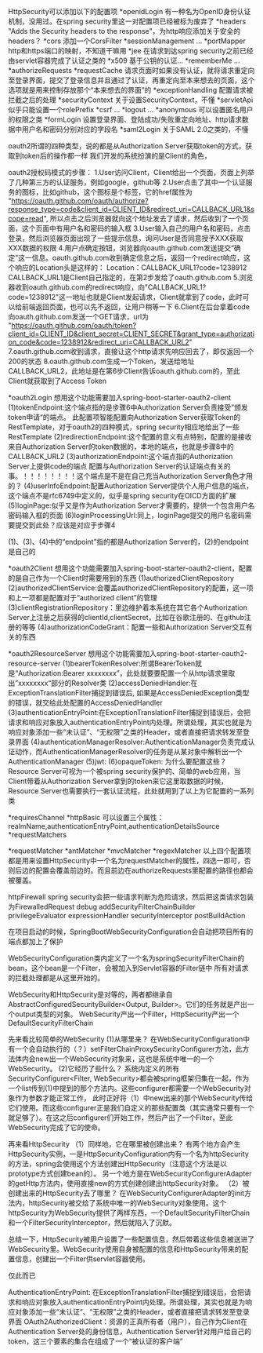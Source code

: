 HttpSecurity可以添加以下的配置项
*openidLogin 有一种名为OpenID身份认证机制，没用过。在spring security里这一对配置项已经被标为废弃了
*headers "Adds the Security headers to the response"，为http响应添加关于安全的headers？
*cors 添加一个CorsFilter
*sessionManagement ...
*portMapper http和https端口的映射，不知道干嘛用
*jee 在请求到达spring security之前已经由servlet容器完成了认证之类的
*x509 基于公钥的认证...
*rememberMe ...
*authorizeRequests
*requestCache 请求页面时如果没有认证，就将请求重定向至登录界面，提交了登录信息并且通过了认证，再重定向至本来想去的页面，这个选项就是用来控制存放那个“本来想去的界面”的
*exceptionHandling 配置请求被拦截之后的处理
*securityContext 关于设置SecurityContext，不懂
*servletApi 似乎只能设置一个rolePrefix
*csrf ...
*logout ...
*anonymous 可以设置匿名用户的权限之类
*formLogin 设置登录界面、登陆成功/失败重定向地址、http请求数据中用户名和密码分别对应的字段名
*saml2Login 关于SAML 2.0之类的，不懂

oauth2所谓的四种类型，说的都是从Authorization Server获取token的方式，获取到token后的操作都一样
我们开发的系统扮演的是Client的角色，

oauth2授权码模式的步骤：
1.User访问Client，Client给出一个页面，页面上列举了几种第三方的认证服务，例如google，github等
2.User点击了其中一个认证服务的图标，比如github，这个图标是个<a>标签，它的href属性为
"https://oauth.github.com/oauth/authorize?response_type=code&client_id=CLIENT_ID&redirect_uri=CALLBACK_URL1&scope=read",
所以点击之后浏览器就向这个地址发去了请求，然后收到了一个页面，这个页面中有用户名和密码的输入框
3.User输入自己的用户名和密码，点击登录，然后浏览器页面出现了一些提示信息，询问User是否同意授予XXX获取XXX数据的权限
4.用户点确定按钮，浏览器向oauth.github.com发送提交“确定”这一信息。oauth.github.com收到确定信息之后，返回一个redirect响应，这个响应的Location头是这样的：
Location：CALLBACK_URL1?code=1238912
CALLBACK_URL1是Client自己指定的，在第2步发给了oauth.github.com
5.浏览器收到oauth.github.com的redirect响应，向"CALLBACK_URL1?code=1238912"这一地址也就是Client发起请求，Client就拿到了code，此时可以给前端返回页面，也可以先不返回，让用户稍等一下
6.Client在后台拿着code向oauth.github.com发送一个GET请求，url为
"https://oauth.github.com/oauth/token?client_id=CLIENT_ID&client_secret=CLIENT_SECRET&grant_type=authorization_code&code=1238912&redirect_uri=CALLBACK_URL2"
7.oauth.github.com收到请求，直接让这个http请求先响应回去了，即仅返回一个200的状态
8.oauth.github.com生成一个Token，发送给地址CALLBACK_URL2，此地址是在第6步Client告诉oauth.github.com的，至此Client就获取到了Access Token

*oauth2Login 想用这个功能需要加入spring-boot-starter-oauth2-client 
    (1)tokenEndpoint:这个端点指的是步骤6中Authorization Server负责接受”颁发token申请“的端点。 此配置项智能配置向Authorization Server获取Token的RestTemplate，对于oauth2的四种模式，spring security相应地给出了一些RestTemplate
    (2)redirectionEndpoint:这个配置的意义有点特别，配置的是接收来自Authorization Server的token数据的，本地的端点，也就是步骤8中的CALLBACK_URL2
    (3)authorizationEndpoint:这个端点指的Authorization Server上提供code的端点 配置与Authorization Server的认证端点有关的事。！！！！！！！！这个端点是不是在自己充当Authorization Server角色才用的？
    (4)userInfoEndpoint:配置Authorization Server提供个人用户信息的端点，这个端点不是rfc6749中定义的，似乎是spring security在OICD方面的扩展
    (5)loginPage:似乎又是作为Authorization Server才需要的，提供一个包含用户名密码输入框的页面
    (6)loginProcessingUrl:同上，loginPage提交的用户名密码需要提交到此处？应该是对应于步骤4
    
(1)、(3)、(4)中的“endpoint”指的都是Authorization Server的，(2)的endpoint是自己的

*oauth2Client 想用这个功能需要加入spring-boot-starter-oauth2-client，配置的是自己作为一个Client时需要用到的东西
    (1)authorizedClientRepository
    (2)authorizedClientService:会覆盖authorizedClientRepository的配置，这一项和上一项都是配置对于“authorized client”的管理
    (3)clientRegistrationRepository：里边维护着本系统在其它各个Authorization Server上注册之后获得的clientId,clientSecret，比如在谷歌注册的、在github注册的等等
    (4)authorizationCodeGrant：配置一些和Authorization Server交互有关的东西

*oauth2ResourceServer 想用这个功能需要加入spring-boot-starter-oauth2-resource-server
    (1)bearerTokenResolver:所谓BearerToken就是“Authorization:Bearer xxxxxxxx”，此处就要要配置一个从http请求里取出”xxxxxxxx“部分的Resolver类
    (2)accessDeniedHandler:在ExceptionTranslationFilter捕捉到错误后, 如果是AccessDeniedException类型的错误，就交给此处配置的AccessDeniedHandler
    (3)authenticationEntryPoint:在ExceptionTranslationFilter捕捉到错误后，会把请求和响应对象放入authenticationEntryPoint内处理。所谓处理，其实也就是为响应对象添加一些“未认证”、“无权限”之类的Header，或者直接把请求转发至登录界面
    (4)authenticationManagerResolver:AuthenticationManager负责完成认证动作，而AuthenticationManagerResolver的任务是从某对象中解析出一个AuthenticationManager
    (5)jwt:
    (6)opaqueToken:
为什么要配置这些？Resource Server可视为一个被spring security保护的、简单的web应用，当Client带着从Authorization Server拿到的token来它这里取数据的时候，Resource Server也需要执行一套认证流程，此处就用到了以上为它配置的一系列类


*requiresChannel
*httpBasic 可以设置三个属性：realmName,authenticationEntryPoint,authenticationDetailsSource
*requestMatchers

*requestMatcher
*antMatcher
*mvcMatcher
*regexMatcher
以上四个配置项都是用来设置HttpSecurity中一个名为requestMatcher的属性，四选一即可，否则后边的配置会覆盖前边的。而且前边在authorizeRequests里配置的路径也都会被覆盖。


httpFirewall spring security会把一些请求判断为危险请求，然后把这类请求包装为FirewalledRequest
debug
addSecurityFilterChainBuilder
privilegeEvaluator
expressionHandler
securityInterceptor
postBuildAction



在项目启动的时候，SpringBootWebSecurityConfiguration会自动把项目所有的端点都加上了保护

WebSecurityConfiguration类内定义了一个名为springSecurityFilterChain的bean，这个bean是一个Filter，会被加入到Servlet容器的Filter链中
所有对请求的拦截处理都是从这里开始的。

WebSecurity和HttpSecurity是对等的，两者都继承自AbstractConfiguredSecurityBuilder<Output, Builder>。它们的任务就是产出一个output类型的对象。
WebSecurity产出一个Filter，HttpSecurity产出一个DefaultSecurityFilterChain

先来看比较简单的WebSecurity
(1)从哪里来？
在WebSecurityConfiguration中有一个会自动执行的（？）setFilterChainProxySecurityConfigurer方法，此方法体内会new出一个WebSecurity对象来，这也是系统中唯一的一个WebSecurity。
(2)它经历了些什么？
系统内定义的所有SecurityConfigurer<Filter, WebSecurity>都会被spring框架归集在一起，作为一个list传到(1)中提到的那个方法内。这些configurer都需要一个WebSecurity对象作为参数才能正常工作，
此时正好将（1）中new出来的那个WebSecurity传给它们使用。而这些configurer正是我们自定义的那些配置类（其实通常只要有一个就足够了）。在这之后configurer们开始工作，然后产出了一个Filter，至此WebSecurity完成了它的使命。

再来看HttpSecurity
（1）同样地，它在哪里被创建出来？
有两个地方会产生HttpSecurity实例，一是HttpSecurityConfiguration内有一个名为httpSecurity的方法，spring会使用这个方法创建出HttpSecurity（注意这个方法是以prototype方式创建bean的）。
另一个地方是在WebSecurityConfigurerAdapter的getHttp方法内，使用直接new的方式创建创建出httpSecurity对象。
（2）被创建出来的HttpSecurity去了哪里？
在WebSecurityConfigurerAdapter的init方法内，httpSecurity被交给了系统中唯一的WebSecurity对象使用。这个httpSecurity为WebSecurity提供了两样东西，一个DefaultSecurityFilterChain和一个FilterSecurityInterceptor，然后就陷入了沉默。

总结一下，HttpSecurity被用户设置了一些配置信息，然后带着这些信息被送进了WebSecurity里。WebSecurity使用自身被配置的信息和HttpSecurity带来的配置信息，创建出一个Filter供servlet容器使用。

仅此而已



AuthenticationEntryPoint: 在ExceptionTranslationFilter捕捉到错误后，会把请求和响应对象放入authenticationEntryPoint内处理。所谓处理，其实也就是为响应对象添加一些“未认证”、“无权限”之类的Header，或者直接把请求转发至登录界面
OAuth2AuthorizedClient：资源的正真所有者（用户），自己作为Client在Authentication Server处的身份信息，Authentication Server针对用户给自己的token，这三个要素的集合在组成了一个“被认证的客户端”
